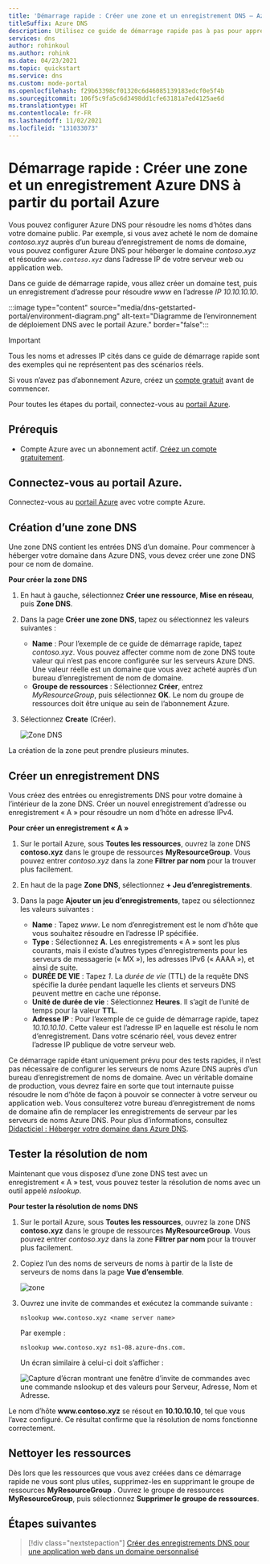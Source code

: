 ```yaml
---
title: 'Démarrage rapide : Créer une zone et un enregistrement DNS – Azure portal'
titleSuffix: Azure DNS
description: Utilisez ce guide de démarrage rapide pas à pas pour apprendre à créer un enregistrement et une zone Azure DNS à l’aide du portail Azure.
services: dns
author: rohinkoul
ms.author: rohink
ms.date: 04/23/2021
ms.topic: quickstart
ms.service: dns
ms.custom: mode-portal
ms.openlocfilehash: f29b63398cf01320c6d46085139183edcf0e5f4b
ms.sourcegitcommit: 106f5c9fa5c6d3498dd1cfe63181a7ed4125ae6d
ms.translationtype: HT
ms.contentlocale: fr-FR
ms.lasthandoff: 11/02/2021
ms.locfileid: "131033073"
---
```

# <a name="quickstart-create-an-azure-dns-zone-and-record-using-the-azure-portal"></a>Démarrage rapide : Créer une zone et un enregistrement Azure DNS à partir du portail Azure

Vous pouvez configurer Azure DNS pour résoudre les noms d’hôtes dans votre domaine public. Par exemple, si vous avez acheté le nom de domaine *contoso.xyz* auprès d’un bureau d’enregistrement de noms de domaine, vous pouvez configurer Azure DNS pour héberger le domaine *contoso.xyz* et résoudre *`www.contoso.xyz`* dans l’adresse IP de votre serveur web ou application web.

Dans ce guide de démarrage rapide, vous allez créer un domaine test, puis un enregistrement d’adresse pour résoudre *www* en l’adresse *IP 10.10.10.10*.

:::image type="content" source="media/dns-getstarted-portal/environment-diagram.png" alt-text="Diagramme de l’environnement de déploiement DNS avec le portail Azure." border="false":::

>[!IMPORTANT]
>Tous les noms et adresses IP cités dans ce guide de démarrage rapide sont des exemples qui ne représentent pas des scénarios réels.

<!---
You can also perform these steps using [Azure PowerShell](dns-getstarted-powershell.md) or the cross-platform [Azure CLI](dns-getstarted-cli.md).
--->

Si vous n’avez pas d’abonnement Azure, créez un [compte gratuit](https://azure.microsoft.com/free/?WT.mc_id=A261C142F) avant de commencer.

Pour toutes les étapes du portail, connectez-vous au [portail Azure](https://portal.azure.com).

## <a name="prerequisites"></a>Prérequis

- Compte Azure avec un abonnement actif. [Créez un compte gratuitement](https://azure.microsoft.com/free/?WT.mc_id=A261C142F).

## <a name="sign-in-to-the-azure-portal"></a>Connectez-vous au portail Azure.

Connectez-vous au [portail Azure](https://portal.azure.com) avec votre compte Azure.

## <a name="create-a-dns-zone"></a>Création d’une zone DNS

Une zone DNS contient les entrées DNS d’un domaine. Pour commencer à héberger votre domaine dans Azure DNS, vous devez créer une zone DNS pour ce nom de domaine. 

**Pour créer la zone DNS**

1. En haut à gauche, sélectionnez **Créer une ressource**, **Mise en réseau**, puis **Zone DNS**.

1. Dans la page **Créer une zone DNS**, tapez ou sélectionnez les valeurs suivantes :

   - **Name** : Pour l’exemple de ce guide de démarrage rapide, tapez *contoso.xyz*. Vous pouvez affecter comme nom de zone DNS toute valeur qui n’est pas encore configurée sur les serveurs Azure DNS. Une valeur réelle est un domaine que vous avez acheté auprès d’un bureau d’enregistrement de nom de domaine.
   - **Groupe de ressources** : Sélectionnez **Créer**, entrez *MyResourceGroup*, puis sélectionnez **OK**. Le nom du groupe de ressources doit être unique au sein de l’abonnement Azure. 

1. Sélectionnez **Create** (Créer).

   ![Zone DNS](./media/dns-getstarted-portal/openzone650.png)

La création de la zone peut prendre plusieurs minutes.

## <a name="create-a-dns-record"></a>Créer un enregistrement DNS

Vous créez des entrées ou enregistrements DNS pour votre domaine à l’intérieur de la zone DNS. Créer un nouvel enregistrement d’adresse ou enregistrement « A » pour résoudre un nom d’hôte en adresse IPv4.

**Pour créer un enregistrement « A »**

1. Sur le portail Azure, sous **Toutes les ressources**, ouvrez la zone DNS **contoso.xyz** dans le groupe de ressources **MyResourceGroup**. Vous pouvez entrer *contoso.xyz* dans la zone **Filtrer par nom** pour la trouver plus facilement.

1. En haut de la page **Zone DNS**, sélectionnez **+ Jeu d’enregistrements**.

1. Dans la page **Ajouter un jeu d’enregistrements**, tapez ou sélectionnez les valeurs suivantes :

   - **Name** : Tapez *www*. Le nom d’enregistrement est le nom d’hôte que vous souhaitez résoudre en l’adresse IP spécifiée.
   - **Type** : Sélectionnez **A**. Les enregistrements « A » sont les plus courants, mais il existe d’autres types d’enregistrements pour les serveurs de messagerie (« MX »), les adresses IPv6 (« AAAA »), et ainsi de suite. 
   - **DURÉE DE VIE** : Tapez *1*. La *durée de vie* (TTL) de la requête DNS spécifie la durée pendant laquelle les clients et serveurs DNS peuvent mettre en cache une réponse.
   - **Unité de durée de vie** : Sélectionnez **Heures**. Il s’agit de l’unité de temps pour la valeur **TTL**. 
   - **Adresse IP** : Pour l’exemple de ce guide de démarrage rapide, tapez *10.10.10.10*. Cette valeur est l’adresse IP en laquelle est résolu le nom d’enregistrement. Dans votre scénario réel, vous devez entrer l’adresse IP publique de votre serveur web.

Ce démarrage rapide étant uniquement prévu pour des tests rapides, il n’est pas nécessaire de configurer les serveurs de noms Azure DNS auprès d’un bureau d’enregistrement de noms de domaine. Avec un véritable domaine de production, vous devrez faire en sorte que tout internaute puisse résoudre le nom d’hôte de façon à pouvoir se connecter à votre serveur ou application web. Vous consulterez votre bureau d’enregistrement de noms de domaine afin de remplacer les enregistrements de serveur par les serveurs de noms Azure DNS. Pour plus d’informations, consultez [Didacticiel : Héberger votre domaine dans Azure DNS](dns-delegate-domain-azure-dns.md#delegate-the-domain).

## <a name="test-the-name-resolution"></a>Tester la résolution de nom

Maintenant que vous disposez d’une zone DNS test avec un enregistrement « A » test, vous pouvez tester la résolution de noms avec un outil appelé *nslookup*. 

**Pour tester la résolution de noms DNS**

1. Sur le portail Azure, sous **Toutes les ressources**, ouvrez la zone DNS **contoso.xyz** dans le groupe de ressources **MyResourceGroup**. Vous pouvez entrer *contoso.xyz* dans la zone **Filtrer par nom** pour la trouver plus facilement.

1. Copiez l’un des noms de serveurs de noms à partir de la liste de serveurs de noms dans la page **Vue d’ensemble**. 

   ![zone](./media/dns-getstarted-portal/viewzonens500.png)

1. Ouvrez une invite de commandes et exécutez la commande suivante :

   ```
   nslookup www.contoso.xyz <name server name>
   ```

   Par exemple :

   ```
   nslookup www.contoso.xyz ns1-08.azure-dns.com.
   ```

   Un écran similaire à celui-ci doit s’afficher :

   ![Capture d’écran montrant une fenêtre d’invite de commandes avec une commande nslookup et des valeurs pour Serveur, Adresse, Nom et Adresse.](media/dns-getstarted-portal/nslookup.PNG)

Le nom d’hôte **www\.contoso.xyz** se résout en **10.10.10.10**, tel que vous l’avez configuré. Ce résultat confirme que la résolution de noms fonctionne correctement. 

## <a name="clean-up-resources"></a>Nettoyer les ressources

Dès lors que les ressources que vous avez créées dans ce démarrage rapide ne vous sont plus utiles, supprimez-les en supprimant le groupe de ressources **MyResourceGroup** . Ouvrez le groupe de ressources **MyResourceGroup**, puis sélectionnez **Supprimer le groupe de ressources**.

## <a name="next-steps"></a>Étapes suivantes

> [!div class="nextstepaction"]
> [Créer des enregistrements DNS pour une application web dans un domaine personnalisé](./dns-web-sites-custom-domain.md)
